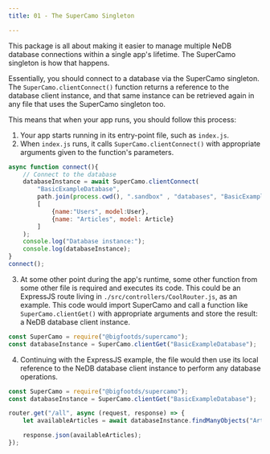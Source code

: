```yaml
---
title: 01 - The SuperCamo Singleton

---
```


This package is all about making it easier to manage multiple NeDB database connections within a single app's lifetime. The SuperCamo singleton is how that happens.

Essentially, you should connect to a database via the SuperCamo singleton. The `SuperCamo.clientConnect()` function returns a reference to the database client instance, and that same instance can be retrieved again in any file that uses the SuperCamo singleton too.

This means that when your app runs, you should follow this process:

1. Your app starts running in its entry-point file, such as `index.js`. 
2. When `index.js` runs, it calls `SuperCamo.clientConnect()` with appropriate arguments given to the function's parameters.

```js
async function connect(){
	// Connect to the database
	databaseInstance = await SuperCamo.clientConnect(
		"BasicExampleDatabase", 
		path.join(process.cwd(), ".sandbox" , "databases", "BasicExampleDatabase"),
		[
			{name:"Users", model:User},
			{name: "Articles", model: Article}
		]
	);
	console.log("Database instance:");
	console.log(databaseInstance);
}
connect();
```

3. At some other point during the app's runtime, some other function from some other file is required and executes its code. This could be an ExpressJS route living in `./src/controllers/CoolRouter.js`, as an example. This code would import SuperCamo and call a function like `SuperCamo.clientGet()` with appropriate arguments and store the result: a NeDB database client instance.

```js
const SuperCamo = require("@bigfootds/supercamo");
const databaseInstance = SuperCamo.clientGet("BasicExampleDatabase");
```

4. Continuing with the ExpressJS example, the file would then use its local reference to the NeDB database client instance to perform any database operations.


```js
const SuperCamo = require("@bigfootds/supercamo");
const databaseInstance = SuperCamo.clientGet("BasicExampleDatabase");

router.get("/all", async (request, response) => {
	let availableArticles = await databaseInstance.findManyObjects("Articles", {});

	response.json(availableArticles);
});
```
